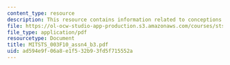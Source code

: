 ```yaml
---
content_type: resource
description: This resource contains information related to conceptions.
file: https://ol-ocw-studio-app-production.s3.amazonaws.com/courses/sts-003-the-rise-of-modern-science-fall-2010/ad594e9f06a8e1f532b93fd5f715552a_MITSTS_003F10_assn4_b3.pdf
file_type: application/pdf
resourcetype: Document
title: MITSTS_003F10_assn4_b3.pdf
uid: ad594e9f-06a8-e1f5-32b9-3fd5f715552a
---
```

